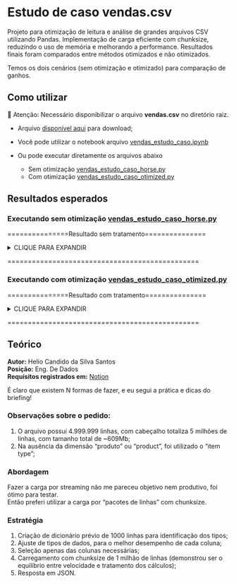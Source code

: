 # Estudo de caso vendas.csv

Projeto para otimização de leitura e análise de grandes arquivos CSV utilizando Pandas. Implementação de carga eficiente com chunksize, reduzindo o uso de memória e melhorando a performance. Resultados finais foram comparados entre métodos otimizados e não otimizados.

Temos os dois cenários (sem otimização e otimizado) para comparação de ganhos.

## Como utilizar


🚨 Atenção: Necessário disponibilizar o arquivo <b>vendas.csv</b> no diretório raiz.


- Arquivo [disponível aqui](https://www.notion.so/Testes-Engenheiro-de-Dados-30dc29e69ba74e04973ab0cd903e2920?pvs=4) para download;

- Você pode utilizar o notebook arquivo [vendas_estudo_caso.ipynb](vendas_estudo_caso.ipynb)
- Ou pode executar diretamente os arquivos abaixo 
  - Sem otimização [vendas_estudo_caso_horse.py](vendas_estudo_caso_horse.py)
  - Com otimização [vendas_estudo_caso_otimized.py](vendas_estudo_caso_otimized.py)

## Resultados esperados

### Executando sem otimização [vendas_estudo_caso_horse.py](vendas_estudo_caso_horse.py)

===============Resultado sem tratamento===============

<details>
  <summary>CLIQUE PARA EXPANDIR</summary>

```json
Início = CPU: 0.0% | Memória RAM: 86.37 MB
<class 'pandas.core.frame.DataFrame'>
RangeIndex: 5000000 entries, 0 to 4999999
Data columns (total 14 columns):
 #   Column          Dtype  
---  ------          -----  
 0   Region          object 
 1   Country         object 
 2   Item Type       object 
 3   Sales Channel   object 
 4   Order Priority  object 
 5   Order Date      object 
 6   Order ID        int64  
 7   Ship Date       object 
 8   Units Sold      int64  
 9   Unit Price      float64
 10  Unit Cost       float64
 11  Total Revenue   float64
 12  Total Cost      float64
 13  Total Profit    float64
dtypes: float64(5), int64(2), object(7)
memory usage: 2.4 GB
```

</details>

===============================================

### Executando com otimização [vendas_estudo_caso_otimized.py](vendas_estudo_caso_otimized.py)

===============Resultado com tratamento===============

<details>
  <summary>CLIQUE PARA EXPANDIR</summary>

```json
Início = CPU: 0.0% | Memória RAM: 87.20 MB
<class 'pandas.core.frame.DataFrame'>
RangeIndex: 1000000 entries, 4000000 to 4999999
Data columns (total 8 columns):
 #   Column         Non-Null Count    Dtype         
---  ------         --------------    -----         
 0   region         1000000 non-null  category      
 1   country        1000000 non-null  category      
 2   item_type      1000000 non-null  category      
 3   sales_channel  1000000 non-null  category      
 4   order_date     1000000 non-null  datetime64[ns]
 5   units_sold     1000000 non-null  int16         
 6   total_revenue  1000000 non-null  float64       
 7   year_month     1000000 non-null  period[M]     
dtypes: category(4), datetime64[ns](1), float64(1), int16(1), period[M](1)
memory usage: 29.6 MB
{
    "produto_mais_vendido_por_canal": [
        {
            "units_sold": 1044443977,
            "sales_channel": "Offline",
            "item_type": "Cereal"
        },
        {
            "units_sold": 1044143121,
            "sales_channel": "Online",
            "item_type": "Snacks"
        }
    ],
    "maior_volume_vendas_pais_regiao": {
        "0": 36343889144.909996,
        "1": "Sub-Saharan Africa",
        "2": "Rwanda"
    },
    "media_vendas_mensais_por_produto": [
        {
            "item_type": "Baby Food",
            "average_monthly_units_sold": 193798103.15503877
        },
        {
            "item_type": "Beverages",
            "average_monthly_units_sold": 193798103.15503877
        },
        {
            "item_type": "Cereal",
            "average_monthly_units_sold": 193798103.15503877
        },
        {
            "item_type": "Clothes",
            "average_monthly_units_sold": 193798103.15503877
        },
        {
            "item_type": "Cosmetics",
            "average_monthly_units_sold": 193798103.15503877
        },
        {
            "item_type": "Fruits",
            "average_monthly_units_sold": 193798103.15503877
        },
        {
            "item_type": "Household",
            "average_monthly_units_sold": 193798103.15503877
        },
        {
            "item_type": "Meat",
            "average_monthly_units_sold": 193798103.15503877
        },
        {
            "item_type": "Office Supplies",
            "average_monthly_units_sold": 193798103.15503877
        },
        {
            "item_type": "Personal Care",
            "average_monthly_units_sold": 193798103.15503877
        },
        {
            "item_type": "Snacks",
            "average_monthly_units_sold": 193798103.15503877
        },
        {
            "item_type": "Vegetables",
            "average_monthly_units_sold": 193798103.15503877
        }
    ]
}
35.77 segundos. CPU: 0.0% | Memória RAM: 113.08 MB | Uso Memória RAM: 25.88

Process finished with exit code 0
```

</details>

===============================================

## Teórico

**Autor:** Helio Candido da Silva Santos  
**Posição:** Eng. De Dados  
**Requisitos registrados em:** [Notion](https://www.notion.so/Testes-Engenheiro-de-Dados-30dc29e69ba74e04973ab0cd903e2920?pvs=4)  

É claro que existem N formas de fazer, e eu segui a prática e dicas do briefing!

### Observações sobre o pedido:
1. O arquivo possui 4.999.999 linhas, com cabeçalho totaliza 5 milhões de linhas, com tamanho total de ~609Mb;
2. Na ausência da dimensão “produto” ou “product”, foi utilizado o “item type”;

### Abordagem
Fazer a carga por streaming não me pareceu objetivo nem produtivo, foi ótimo para testar.  
Então preferi utilizar a carga por “pacotes de linhas” com chunksize. 

### Estratégia
1. Criação de dicionário prévio de 1000 linhas para identificação dos tipos;
2. Ajuste de tipos de dados, para o melhor desempenho de cada coluna;
3. Seleção apenas das colunas necessárias;
4. Carregamento com chunksize de 1 milhão de linhas (demonstrou ser o equilíbrio entre velocidade e tratamento dos cálculos);
5. Resposta em JSON.



